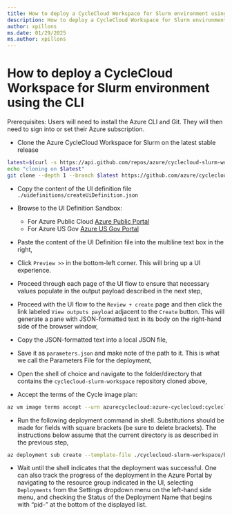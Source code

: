```yaml
---
title: How to deploy a CycleCloud Workspace for Slurm environment using the CLI
description: How to deploy a CycleCloud Workspace for Slurm environment using the Azure CLI and the Azure Portal UI Sandbox
author: xpillons
ms.date: 01/29/2025
ms.author: xpillons
---
```


# How to deploy a CycleCloud Workspace for Slurm environment using the CLI

Prerequisites: Users will need to install the Azure CLI and Git. They will then need to sign into or set their Azure subscription.

- Clone the Azure CycleCloud Workspace for Slurm on the latest stable release

```bash
latest=$(curl -s https://api.github.com/repos/azure/cyclecloud-slurm-workspace/releases/latest | grep -oP '"tag_name": "\K(.*)(?=")')
echo "cloning on $latest"
git clone --depth 1 --branch $latest https://github.com/azure/cyclecloud-slurm-workspace.git
```

- Copy the content of the UI definition file `./uidefinitions/createUiDefinition.json`

- Browse to the UI Definition Sandbox:
    - For Azure Public Cloud [Azure Public Portal](https://portal.azure.com/#view/Microsoft_Azure_CreateUIDef/SandboxBlade)
    - For Azure US Gov [Azure US Gov Portal](https://portal.azure.us/#view/Microsoft_Azure_CreateUIDef/SandboxBlade)

- Paste the content of the UI Definition file into the multiline text box in the right,
- Click `Preview >>` in the bottom-left corner. This will bring up a UI experience. 
- Proceed through each page of the UI flow to ensure that necessary values populate in the output payload described in the next step,
- Proceed with the UI flow to the `Review + create` page and then click the link labeled `View outputs payload` adjacent to the `Create` button. This will generate a pane with JSON-formatted text in its body on the right-hand side of the browser window,
- Copy the JSON-formatted text into a local JSON file, 
- Save it as `parameters.json` and make note of the path to it. This is what we call the Parameters File for the deployment,
- Open the shell of choice and navigate to the folder/directory that contains the `cyclecloud-slurm-workspace` repository cloned above,
- Accept the terms of the Cycle image plan:  

```bash
az vm image terms accept --urn azurecyclecloud:azure-cyclecloud:cyclecloud8-gen2:latest
```
- Run the following deployment command in shell. Substitutions should be made for fields with square brackets (be sure to delete brackets). The instructions below assume that the current directory is as described in the previous step,

```bash
az deployment sub create --template-file ./cyclecloud-slurm-workspace/bicep/mainTemplate.bicep --parameters parameters.json --location [ANY AZURE LOCATION E.G. eastus] --name [OPTIONAL BUT HELPFUL, DELETE IF UNUSED] 
```

- Wait until the shell indicates that the deployment was successful. One can also track the progress of the deployment in the Azure Portal by navigating to the resource group indicated in the UI, selecting `Deployments` from the Settings dropdown menu on the left-hand side menu, and checking the Status of the Deployment Name that begins with “pid-” at the bottom of the displayed list.
